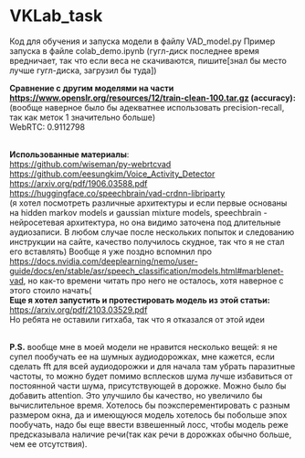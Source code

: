# VKLab_task

Код для обучения и запуска модели в файлу VAD_model.py
Пример запуска в файле colab_demo.ipynb
(гугл-диск последнее время вредничает, так что если веса не скачиваются, пишите[знал бы место лучше гугл-диска, загрузил бы туда])

<b>Сравнение с другим моделями на части https://www.openslr.org/resources/12/train-clean-100.tar.gz (accuracy):</b>
<br>(вообще наверное было бы адекватнее использовать precision-recall, так как меток 1 значительно больше)
<br>WebRTC: 0.9112798

<br><b>Использованные материалы</b>:
<br>https://github.com/wiseman/py-webrtcvad
<br>https://github.com/eesungkim/Voice_Activity_Detector
<br>https://arxiv.org/pdf/1906.03588.pdf
<br>https://huggingface.co/speechbrain/vad-crdnn-libriparty
<br>(я хотел посмотреть различные архитектуры и если первые основаны на hidden markov models и gaussian mixture models, speechbrain - нейросетевая архитектура, но она видимо заточена под длительные аудиозаписи. В любом случае после нескольких попыток и следованию инструкции на сайте, качество получилось скудное, так что я не стал его вставлять)
Вообще я уже поздно вспомнил про https://docs.nvidia.com/deeplearning/nemo/user-guide/docs/en/stable/asr/speech_classification/models.html#marblenet-vad, но как-то времени читать про него не осталось, хотя наверное с этого стоило начать(
<br><b>Еще я хотел запустить и протестировать модель из этой статьи:</b>
<br>https://arxiv.org/pdf/2103.03529.pdf
<br>Но ребята не оставили гитхаба, так что я отказался от этой идеи

<br><b>P.S.</b> вообще мне в моей модели не нравится несколько вещей: я не супел пообучать ее на шумных аудиодорожках, мне кажется, если сделать fft для всей аудиодорожки и для начала там убрать паразитные частоты, то можно будет помимо всплесков шума лучше избавиться от постоянной части шума, присутствующей в дорожке. Можно было бы добавить attention. Это улучшило бы качество, но увеличило бы вычислительное время. Хотелось бы поэксперементировать с разным размером окна, да и имеющуюся модель хотелось бы побольше эпох пообучать, надо бы еще ввести взвешенный лосс, чтобы модель реже предсказывала наличие речи(так как речи в дорожках обычно больше, чем ее отсутствия).
